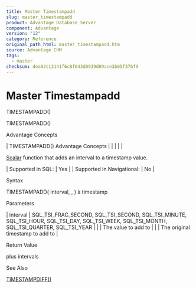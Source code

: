 ```yaml
---
title: Master Timestampadd
slug: master_timestampadd
product: Advantage Database Server
component: Advantage
version: "12"
category: Reference
original_path_html: master_timestampadd.htm
source: Advantage CHM
tags:
  - master
checksum: dea02c13141f6c8f643d0939d09ace3b05f37bf9
---
```


# Master Timestampadd

TIMESTAMPADD()

TIMESTAMPADD()

Advantage Concepts

| TIMESTAMPADD()  Advantage Concepts |  |  |  |  |

[Scalar](master_supported_scalar_functions.md) function that adds an interval to a timestamp value.

| Supported in SQL: | Yes |
| Supported in Navigational: | No |

Syntax

TIMESTAMPADD( interval, <nValue>, <timestamp> ) à timestamp

Parameters

| interval | SQL\_TSI\_FRAC\_SECOND, SQL\_TSI\_SECOND, SQL\_TSI\_MINUTE, SQL\_TSI\_HOUR, SQL\_TSI\_DAY, SQL\_TSI\_WEEK, SQL\_TSI\_MONTH, SQL\_TSI\_QUARTER, SQL\_TSI\_YEAR |
| <nValue> | The value to add to <timestamp> |
| <timestamp> | The original timestamp to add to |

Return Value

<timestamp> plus <nValue> intervals

See Also

[TIMESTAMPDIFF()](master_timestampdiff.md)
